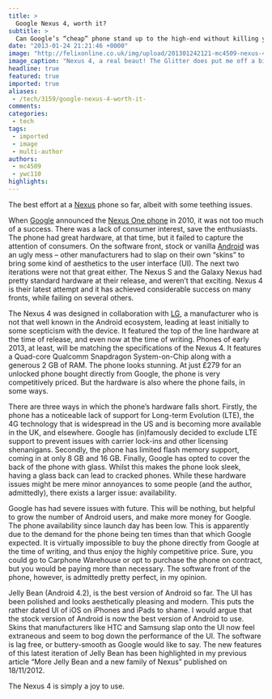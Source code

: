 ```yaml
---
title: >
  Google Nexus 4, worth it?
subtitle: >
  Can Google’s “cheap” phone stand up to the high-end without killing your budget?
date: "2013-01-24 21:21:46 +0000"
image: "http://felixonline.co.uk/img/upload/201301242121-mc4509-nexus-4.jpg"
image_caption: "Nexus 4, a real beaut! The Glitter does put me off a bit though "
headline: true
featured: true
imported: true
aliases:
 - /tech/3159/google-nexus-4-worth-it-
comments:
categories:
 - tech
tags:
 - imported
 - image
 - multi-author
authors:
 - mc4509
 - ywc110
highlights:
---
```


The best effort at a [Nexus](http://www.google.com/nexus/) phone so far, albeit with some teething issues.

When [Google](http://www.google.co.uk/) announced the [Nexus One phone](http://www.google.co.uk/products/catalog?q=nexus+one&um=1&ie=UTF-8&cid=11208086761300909633&sa=X&ei=E6YBUfHyDquX0QWfu4H4AQ&ved=0CD8Q8wIwAg) in 2010, it was not too much of a success. There was a lack of consumer interest, save the enthusiasts. The phone had great hardware, at that time, but it failed to capture the attention of consumers. On the software front, stock or vanilla [Android](http://www.android.com/) was an ugly mess – other manufacturers had to slap on their own “skins” to bring some kind of aesthetics to the user interface (UI). The next two iterations were not that great either. The Nexus S and the Galaxy Nexus had pretty standard hardware at their release, and weren’t that exciting. Nexus 4 is their latest attempt and it has achieved considerable success on many fronts, while failing on several others.

The Nexus 4 was designed in collaboration with [LG](http://www.lg.com/uk), a manufacturer who is not that well known in the Android ecosystem, leading at least initially to some scepticism with the device. It featured the top of the line hardware at the time of release, and even now at the time of writing. Phones of early 2013, at least, will be matching the specifications of the Nexus 4. It features a Quad-core Qualcomm Snapdragon System-on-Chip along with a generous 2 GB of RAM. The phone looks stunning. At just £279 for an unlocked phone bought directly from Google, the phone is very competitively priced. But the hardware is also where the phone fails, in some ways.

There are three ways in which the phone’s hardware falls short. Firstly, the phone has a noticeable lack of support for Long-term Evolution (LTE), the 4G technology that is widespread in the US and is becoming more available in the UK, and elsewhere. Google has (in)famously decided to exclude LTE support to prevent issues with carrier lock-ins and other licensing shenanigans. Secondly, the phone has limited flash memory support, coming in at only 8 GB and 16 GB. Finally, Google has opted to cover the back of the phone with glass. Whilst this makes the phone look sleek, having a glass back can lead to cracked phones. While these hardware issues might be mere minor annoyances to some people (and the author, admittedly), there exists a larger issue: availability.

Google has had severe issues with future. This will be nothing, but helpful to grow the number of Android users, and make more money for Google. The phone availability since launch day has been low. This is apparently due to the demand for the phone being ten times than that which Google expected. It is virtually impossible to buy the phone directly from Google at the time of writing, and thus enjoy the highly competitive price. Sure, you could go to Carphone Warehouse or opt to purchase the phone on contract, but you would be paying more than necessary. The software front of the phone, however, is admittedly pretty perfect, in my opinion.

Jelly Bean (Android 4.2), is the best version of Android so far. The UI has been polished and looks aesthetically pleasing and modern. This puts the rather dated UI of iOS on iPhones and iPads to shame. I would argue that the stock version of Android is now the best version of Android to use. Skins that manufacturers like HTC and Samsung slap onto the UI now feel extraneous and seem to bog down the performance of the UI. The software is lag free, or buttery-smooth as Google would like to say. The new features of this latest iteration of Jelly Bean has been highlighted in my previous article “More Jelly Bean and a new family of Nexus” published on 18/11/2012.

The Nexus 4 is simply a joy to use.
